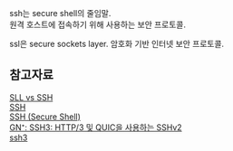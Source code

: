 ssh는 secure shell의 줄임말.<br>
원격 호스트에 접속하기 위해 사용하는 보안 프로토콜.

ssl은 secure sockets layer. 암호화 기반 인터넷 보안 프로토콜.

## 참고자료

[SLL vs SSH](https://devdebin.tistory.com/132)<br>
[SSH](http://www.ktword.co.kr/test/view/view.php?m_temp1=2524)<br>
[SSH (Secure Shell)](https://heekangpark.github.io/ssh/01-introduction)<br>
[GN⁺: SSH3: HTTP/3 및 QUIC을 사용하는 SSHv2](https://news.hada.io/topic?id=12372&utm_source=slack&utm_medium=bot&utm_campaign=T053WJ9QUHE)<br>
[ssh3](https://github.com/francoismichel/ssh3)<br>
